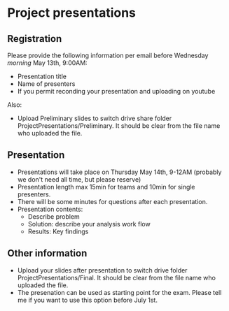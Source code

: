 # Project presentations
## Registration
Please provide the following information per email before Wednesday _morning_ May 13th, 9:00AM:
- Presentation title
- Name of presenters
- If you permit reconding your presentation and uploading on youtube

Also:
- Upload Preliminary slides to switch drive share folder ProjectPresentations/Preliminary. It should be clear from the file name who uploaded the file. 


## Presentation
- Presentations will take place on Thursday May 14th, 9-12AM (probably we don't need all time, but please reserve)
- Presentation length max 15min for teams and 10min for single presenters. 
- There will be some minutes for questions after each presentation.
- Presentation contents:
  - Describe problem
  - Solution: describe your analysis work flow
  - Results: Key findings
  
## Other information
- Upload your slides after presentation to switch drive folder ProjectPresentations/Final. It should be clear from the file name who uploaded the file. 
- The presenation can be used as starting point for the exam. Please tell me if you want to use this option before July 1st. 

